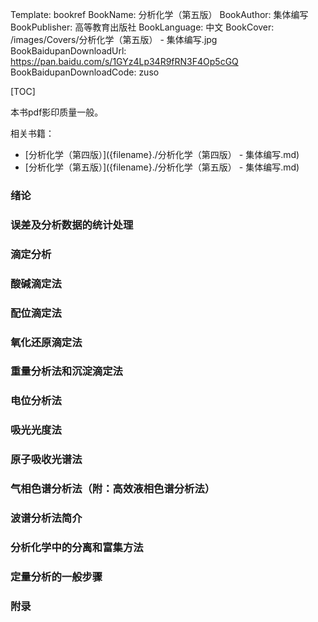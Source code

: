 Template: bookref
BookName: 分析化学（第五版）
BookAuthor: 集体编写
BookPublisher: 高等教育出版社
BookLanguage: 中文
BookCover: /images/Covers/分析化学（第五版） - 集体编写.jpg
BookBaidupanDownloadUrl: https://pan.baidu.com/s/1GYz4Lp34R9fRN3F4Op5cGQ 
BookBaidupanDownloadCode: zuso



[TOC]

本书pdf影印质量一般。

相关书籍：

- [分析化学（第四版）]({filename}./分析化学（第四版） - 集体编写.md)
- [分析化学（第五版）]({filename}./分析化学（第五版） - 集体编写.md)

### 绪论

### 误差及分析数据的统计处理

### 滴定分析



### 酸碱滴定法



### 配位滴定法



### 氧化还原滴定法



### 重量分析法和沉淀滴定法



### 电位分析法



### 吸光光度法



### 原子吸收光谱法

### 气相色谱分析法（附：高效液相色谱分析法）

### 波谱分析法简介

### 分析化学中的分离和富集方法

### 定量分析的一般步骤



### 附录
